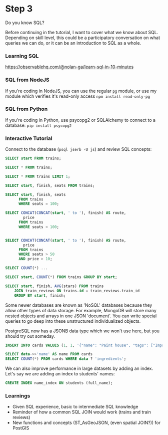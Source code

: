 # Step 3

Do you know SQL?

Before continuing in the tutorial, I want to cover what we know about SQL. Depending
on skill level, this could be a participatory conversation on what queries we can
do, or it can be an introduction to SQL as a whole.

### Learning SQL

https://observablehq.com/@nolan-ga/learn-sql-in-10-minutes

### SQL from NodeJS

If you're coding in NodeJS, you can use the regular ```pg``` module, or use my module which verifies it's read-only access ```npm install read-only-pg```

### SQL from Python

If you're coding in Python, use psycopg2 or SQLAlchemy to connect to a database: ```pip install psycopg2```

### Interactive Tutorial

Connect to the database (```psql jserb -U js```) and review SQL concepts:

```sql
SELECT start FROM trains;

SELECT * FROM trains;

SELECT * FROM trains LIMIT 1;

SELECT start, finish, seats FROM trains;

SELECT start, finish, seats
      FROM trains
      WHERE seats = 100;

SELECT CONCAT(CONCAT(start, ' to '), finish) AS route,
        price
      FROM trains
      WHERE seats < 100;


SELECT CONCAT(CONCAT(start, ' to '), finish) AS route,
        price
      FROM trains
      WHERE seats > 50
      AND price > 10;

SELECT COUNT(*) ...

SELECT start, COUNT(*) FROM trains GROUP BY start;

SELECT start, finish, AVG(stars) FROM trains
    JOIN train_reviews ON trains.id = train_reviews.train_id
    GROUP BY start, finish;
```

Some newer databases are known as 'NoSQL' databases because they allow other types
of data storage. For example, MongoDB will store many nested objects and arrays in one JSON 'document'. You can write special queries to go deep into these unstructured
individualized objects.

PostgreSQL now has a JSONB data type which we won't use here, but you should try out
someday.

```sql
INSERT INTO cards VALUES (1, 1, '{"name": "Paint house", "tags": ["Improvements", "Office"], "finished": true}');

SELECT data->>'name' AS name FROM cards
SELECT COUNT(*) FROM cards WHERE data ? 'ingredients';
```

We can also improve performance in large datasets by adding an index. Let's say we
are adding an index to students' names:

```sql
CREATE INDEX name_index ON students (full_name);
```

### Learnings

- Given SQL experience, basic to intermediate SQL knowledge
- Reminder of how a common SQL JOIN would work (trains and train reviews)
- New functions and concepts (ST_AsGeoJSON, (even spatial JOIN?)) for PostGIS
